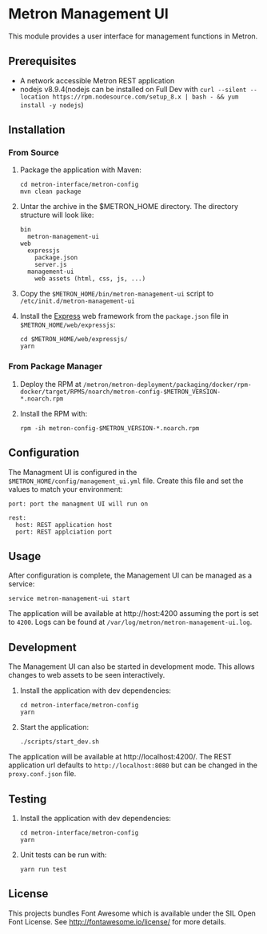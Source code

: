 <!--
Licensed to the Apache Software Foundation (ASF) under one
or more contributor license agreements.  See the NOTICE file
distributed with this work for additional information
regarding copyright ownership.  The ASF licenses this file
to you under the Apache License, Version 2.0 (the
"License"); you may not use this file except in compliance
with the License.  You may obtain a copy of the License at

    http://www.apache.org/licenses/LICENSE-2.0

Unless required by applicable law or agreed to in writing, software
distributed under the License is distributed on an "AS IS" BASIS,
WITHOUT WARRANTIES OR CONDITIONS OF ANY KIND, either express or implied.
See the License for the specific language governing permissions and
limitations under the License.
-->
# Metron Management UI

This module provides a user interface for management functions in Metron.

## Prerequisites

* A network accessible Metron REST application
* nodejs v8.9.4(nodejs can be installed on Full Dev with `curl --silent --location https://rpm.nodesource.com/setup_8.x | bash - && yum install -y nodejs`)

## Installation

### From Source

1. Package the application with Maven:

    ```
    cd metron-interface/metron-config
    mvn clean package
    ```

1. Untar the archive in the $METRON_HOME directory.  The directory structure will look like:

    ```
    bin
      metron-management-ui
    web
      expressjs
        package.json
        server.js
      management-ui
        web assets (html, css, js, ...)
    ```

1. Copy the `$METRON_HOME/bin/metron-management-ui` script to `/etc/init.d/metron-management-ui`

1. Install the [Express](https://expressjs.com/) web framework from the `package.json` file in `$METRON_HOME/web/expressjs`:

    ```
    cd $METRON_HOME/web/expressjs/
    yarn
    ```

### From Package Manager

1. Deploy the RPM at `/metron/metron-deployment/packaging/docker/rpm-docker/target/RPMS/noarch/metron-config-$METRON_VERSION-*.noarch.rpm`

1. Install the RPM with:

    ```
    rpm -ih metron-config-$METRON_VERSION-*.noarch.rpm
    ```

## Configuration

The Managment UI is configured in the `$METRON_HOME/config/management_ui.yml` file.  Create this file and set the values to match your environment:

```
port: port the managment UI will run on

rest:
  host: REST application host
  port: REST applciation port
```

## Usage

After configuration is complete, the Management UI can be managed as a service:

```
service metron-management-ui start
```

The application will be available at http://host:4200 assuming the port is set to `4200`.  Logs can be found at `/var/log/metron/metron-management-ui.log`.

## Development

The Management UI can also be started in development mode.  This allows changes to web assets to be seen interactively.

1. Install the application with dev dependencies:

    ```
    cd metron-interface/metron-config
    yarn
    ```

1. Start the application:

    ```
    ./scripts/start_dev.sh
    ```

The application will be available at http://localhost:4200/.  The REST application url defaults to `http://localhost:8080` but can be changed in the `proxy.conf.json` file.

## Testing

1. Install the application with dev dependencies:

    ```
    cd metron-interface/metron-config
    yarn
    ```

1. Unit tests can be run with:

    ```
    yarn run test
    ```

## License

This projects bundles Font Awesome which is available under the SIL Open Font License.  See http://fontawesome.io/license/ for more details.
